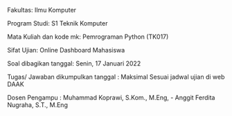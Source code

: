 Fakultas: Ilmu Komputer

Program Studi: S1 Teknik Komputer

Mata Kuliah dan kode mk: Pemrograman Python (TK017)

Sifat Ujian: Online Dashboard Mahasiswa

Soal dibagikan tanggal: Senin, 17 Januari 2022

Tugas/ Jawaban
dikumpulkan tanggal : Maksimal Sesuai jadwal ujian di web DAAK  

Dosen Pengampu : Muhammad Koprawi, S.Kom., M.Eng, - Anggit Ferdita Nugraha, S.T., M.Eng
